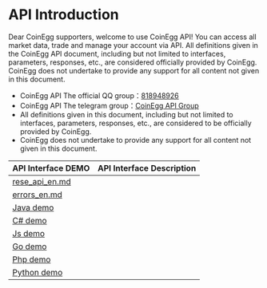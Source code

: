 # API Introduction

Dear CoinEgg supporters, welcome to use CoinEgg API! You can access all market data, trade and manage your account via API. All definitions given in the CoinEgg API document, including but not limited to interfaces, parameters, responses, etc., are considered officially provided by CoinEgg. CoinEgg does not undertake to provide any support for all content not given in this document.

-   CoinEgg API The official QQ group：[818948926](https://jq.qq.com/?_wv=1027&k=5UMW7vQ)
-   CoinEgg API The telegram group：[CoinEgg API Group](https://t.me/joinchat/HkE5hhFX9c-mK82D-Ojtvg)
-   All definitions given in this document, including but not limited to interfaces, parameters, responses, etc., are considered to be officially provided by CoinEgg.
-    CoinEgg does not undertake to provide any support for all content not given in this document.



| API Interface DEMO                                           | API Interface Description |
| :----------------------------------------------------------- | :------------------------ |
| [rese_api_en.md](https://github.com/coinegg/api-docs/blob/master/rese_api_en.md) |                           |
| [errors_en.md](https://github.com/coinegg/api-docs/blob/master/errors_en.md) |                           |
| [Java demo](https://github.com/coinegg/api-docs/blob/master/demo/java/Main.java) |                           |
| [C# demo](https://github.com/coinegg/api-docs/tree/master/demo/c%23) |                           |
| [Js demo](https://github.com/coinegg/api-docs/tree/master/demo/js) |                           |
| [Go demo](https://github.com/coinegg/api-docs/tree/master/demo/go) |                           |
| [Php demo](https://github.com/coinegg/api-docs/tree/master/demo/php) |                           |
| [Python demo](https://github.com/coinegg/api-docs/tree/master/demo/python) |                           |

